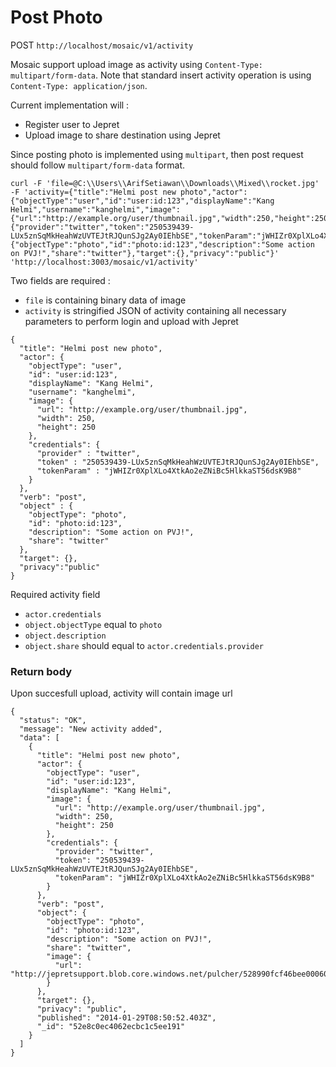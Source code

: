 
Post Photo
=========

POST `http://localhost/mosaic/v1/activity`

Mosaic support upload image as activity using `Content-Type: multipart/form-data`.
Note that standard insert activity operation is using `Content-Type: application/json`.

Current implementation will :

* Register user to Jepret
* Upload image to share destination using Jepret 

Since posting photo is implemented using `multipart`, then post request should follow `multipart/form-data` format.

```
curl -F 'file=@C:\\Users\\ArifSetiawan\\Downloads\\Mixed\\rocket.jpg' -F 'activity={"title":"Helmi post new photo","actor":{"objectType":"user","id":"user:id:123","displayName":"Kang Helmi","username":"kanghelmi","image":{"url":"http://example.org/user/thumbnail.jpg","width":250,"height":250},"credentials":{"provider":"twitter","token":"250539439-LUx5znSqMkHeahWzUVTEJtRJQunSJg2Ay0IEhbSE","tokenParam":"jWHIZr0XplXLo4XtkAo2eZNiBc5HlkkaST56dsK9B8"}},"verb":"post","object":{"objectType":"photo","id":"photo:id:123","description":"Some action on PVJ!","share":"twitter"},"target":{},"privacy":"public"}' 'http://localhost:3003/mosaic/v1/activity'
```

Two fields are required :

* `file` is containing binary data of image
* `activity` is stringified JSON of activity containing all necessary parameters to perform login and upload with Jepret

```
{
  "title": "Helmi post new photo",
  "actor": {
    "objectType": "user",
    "id": "user:id:123",
    "displayName": "Kang Helmi",
    "username": "kanghelmi",
    "image": {
      "url": "http://example.org/user/thumbnail.jpg",
      "width": 250,
      "height": 250
    },
    "credentials": {
      "provider" : "twitter",
      "token" : "250539439-LUx5znSqMkHeahWzUVTEJtRJQunSJg2Ay0IEhbSE",
      "tokenParam" : "jWHIZr0XplXLo4XtkAo2eZNiBc5HlkkaST56dsK9B8"
    }
  },
  "verb": "post",
  "object" : {
    "objectType": "photo",
    "id": "photo:id:123",
    "description": "Some action on PVJ!",
    "share": "twitter"
  },
  "target": {},
  "privacy":"public"
}
```

Required activity field

* `actor.credentials`
* `object.objectType` equal to `photo`
* `object.description`
* `object.share` should equal to `actor.credentials.provider`

### Return body

Upon succesfull upload, activity will contain image url

```
{
  "status": "OK",
  "message": "New activity added",
  "data": [
    {
      "title": "Helmi post new photo",
      "actor": {
        "objectType": "user",
        "id": "user:id:123",
        "displayName": "Kang Helmi",
        "image": {
          "url": "http://example.org/user/thumbnail.jpg",
          "width": 250,
          "height": 250
        },
        "credentials": {
          "provider": "twitter",
          "token": "250539439-LUx5znSqMkHeahWzUVTEJtRJQunSJg2Ay0IEhbSE",
          "tokenParam": "jWHIZr0XplXLo4XtkAo2eZNiBc5HlkkaST56dsK9B8"
        }
      },
      "verb": "post",
      "object": {
        "objectType": "photo",
        "id": "photo:id:123",
        "description": "Some action on PVJ!",
        "share": "twitter",
        "image": {
          "url": "http://jepretsupport.blob.core.windows.net/pulcher/528990fcf46bee0006000001/245383260987e59acf54bfd50ff3247a.jpg"
        }
      },
      "target": {},
      "privacy": "public",
      "published": "2014-01-29T08:50:52.403Z",
      "_id": "52e8c0ec4062ecbc1c5ee191"
    }
  ]
}
```